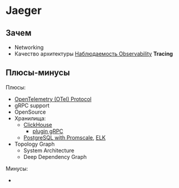 # Jaeger

## Зачем

- Networking
- Качество архитектуры [Наблюдаемость Observability](../../arch/ability/observability.md) __Tracing__

## Плюсы-минусы

Плюсы:

- [OpenTelemetry (OTel) Protocol](../protocols.integration/otel.md)
- gRPC support
- OpenSource
- Хранилища: 
  - [ClickHouse](../store/clickhouse.md)
    - [plugin gRPC](https://github.com/jaegertracing/jaeger-clickhouse)
  - [PostgreSQL with Promscale](../db/postgresql.md), [ELK](../monitoring/elk.md)
- Topology Graph
  - System Architecture
  - Deep Dependency Graph

Минусы:

- 